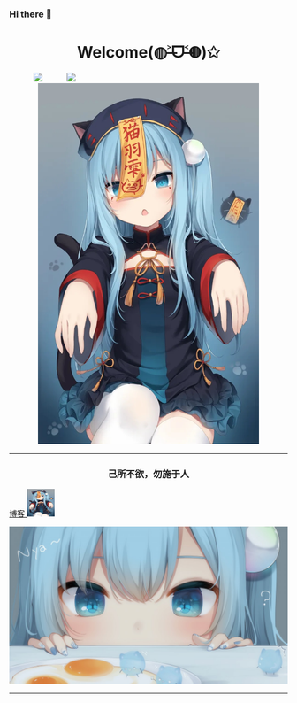 ### Hi there 👋
<div align="center">
  <h1>Welcome(◍˃̶ᗜ˂̶◍)✩</h1>

  

</div>


<img align='right' src='https://count.getloli.com/get/@:simplebird02?theme=rule34' width='400px'>

<p align="center">
  
  <img src="https://github-readme-stats.vercel.app/api?username=simplebird02&show_icons=true&count_private=true&icon_color=fdd34f&title_color=f75e4f" width="400px"/>
  <img width="400px" src="mao2.jpg" />
</p>

---

<div align="center">
  <h3>己所不欲，勿施于人</h3>
  
</div>


<a href="www.simplebird02.top">博客
<img  border="0" src="mao2.jpg" alt="博客" width="50" height="50"></a>

![mao](mao.jpg)

---

<!--
**simplebird02/simplebird02** is a ✨ _special_ ✨ repository because its `README.md` (this file) appears on your GitHub profile.

Here are some ideas to get you started:

- 🔭 I’m currently working on ...
- 🌱 I’m currently learning ...
- 👯 I’m looking to collaborate on ...
- 🤔 I’m looking for help with ...
- 💬 Ask me about ...
- 📫 How to reach me: ...
- 😄 Pronouns: ...
- ⚡ Fun fact: ...
-->
